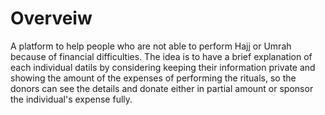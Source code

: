 # Overveiw
A platform to help people who are not able to perform Hajj or Umrah because of financial difficulties. The idea is to have a brief explanation of each individual datils by considering keeping their information private and showing the amount of the expenses of performing the rituals, so the donors can see the details and donate either in partial amount or sponsor the individual's expense fully.
